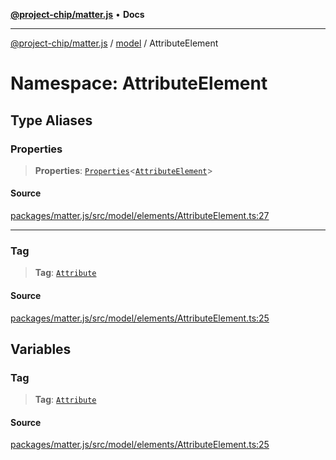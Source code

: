 [**@project-chip/matter.js**](../../../README.md) • **Docs**

***

[@project-chip/matter.js](../../../modules.md) / [model](../../README.md) / AttributeElement

# Namespace: AttributeElement

## Type Aliases

### Properties

> **Properties**: [`Properties`](../BaseElement/README.md#propertiest)\<[`AttributeElement`](../../interfaces/AttributeElement.md)\>

#### Source

[packages/matter.js/src/model/elements/AttributeElement.ts:27](https://github.com/project-chip/matter.js/blob/7a8cbb56b87d4ccf34bec5a9a95ab40a1711324f/packages/matter.js/src/model/elements/AttributeElement.ts#L27)

***

### Tag

> **Tag**: [`Attribute`](../../enumerations/ElementTag.md#attribute)

#### Source

[packages/matter.js/src/model/elements/AttributeElement.ts:25](https://github.com/project-chip/matter.js/blob/7a8cbb56b87d4ccf34bec5a9a95ab40a1711324f/packages/matter.js/src/model/elements/AttributeElement.ts#L25)

## Variables

### Tag

> **Tag**: [`Attribute`](../../enumerations/ElementTag.md#attribute)

#### Source

[packages/matter.js/src/model/elements/AttributeElement.ts:25](https://github.com/project-chip/matter.js/blob/7a8cbb56b87d4ccf34bec5a9a95ab40a1711324f/packages/matter.js/src/model/elements/AttributeElement.ts#L25)
